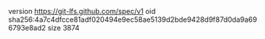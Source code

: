 version https://git-lfs.github.com/spec/v1
oid sha256:4a7c4dfcce81adf020494e9ec58ae5139d2bde9428d9f87d0da9a696793e8ad2
size 3874
